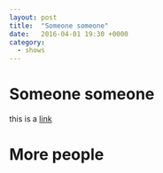 ```yaml
---
layout: post
title:  "Someone someone"
date:   2016-04-01 19:30 +0000
category:
  - shows
---
```


# Someone someone

this is a [link](http://gestalta.co.uk)

# More people
